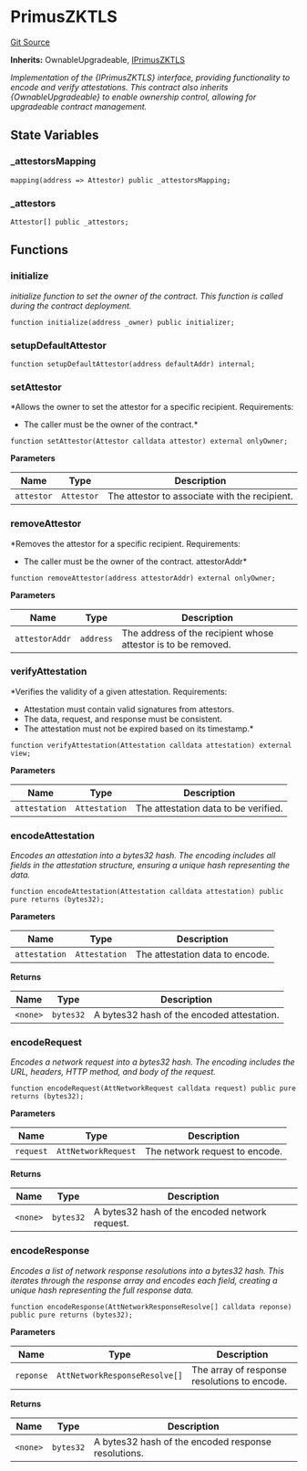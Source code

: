 # PrimusZKTLS
[Git Source](https://github.com/primus-labs/zkTLS-contracts/blob/c34826da72b2646b30fc46afeef78c9dafa36cd0/src/PrimusZKTLS.sol)

**Inherits:**
OwnableUpgradeable, [IPrimusZKTLS](/src/IPrimusZKTLS.sol/interface.IPrimusZKTLS.md)

*Implementation of the {IPrimusZKTLS} interface, providing
functionality to encode and verify attestations.
This contract also inherits {OwnableUpgradeable} to enable ownership control,
allowing for upgradeable contract management.*


## State Variables
### _attestorsMapping

```solidity
mapping(address => Attestor) public _attestorsMapping;
```


### _attestors

```solidity
Attestor[] public _attestors;
```


## Functions
### initialize

*initialize function to set the owner of the contract.
This function is called during the contract deployment.*


```solidity
function initialize(address _owner) public initializer;
```

### setupDefaultAttestor


```solidity
function setupDefaultAttestor(address defaultAddr) internal;
```

### setAttestor

*Allows the owner to set the attestor for a specific recipient.
Requirements:
- The caller must be the owner of the contract.*


```solidity
function setAttestor(Attestor calldata attestor) external onlyOwner;
```
**Parameters**

|Name|Type|Description|
|----|----|-----------|
|`attestor`|`Attestor`|The attestor to associate with the recipient.|


### removeAttestor

*Removes the attestor for a specific recipient.
Requirements:
- The caller must be the owner of the contract.
attestorAddr*


```solidity
function removeAttestor(address attestorAddr) external onlyOwner;
```
**Parameters**

|Name|Type|Description|
|----|----|-----------|
|`attestorAddr`|`address`|The address of the recipient whose attestor is to be removed.|


### verifyAttestation

*Verifies the validity of a given attestation.
Requirements:
- Attestation must contain valid signatures from attestors.
- The data, request, and response must be consistent.
- The attestation must not be expired based on its timestamp.*


```solidity
function verifyAttestation(Attestation calldata attestation) external view;
```
**Parameters**

|Name|Type|Description|
|----|----|-----------|
|`attestation`|`Attestation`|The attestation data to be verified.|


### encodeAttestation

*Encodes an attestation into a bytes32 hash.
The encoding includes all fields in the attestation structure,
ensuring a unique hash representing the data.*


```solidity
function encodeAttestation(Attestation calldata attestation) public pure returns (bytes32);
```
**Parameters**

|Name|Type|Description|
|----|----|-----------|
|`attestation`|`Attestation`|The attestation data to encode.|

**Returns**

|Name|Type|Description|
|----|----|-----------|
|`<none>`|`bytes32`|A bytes32 hash of the encoded attestation.|


### encodeRequest

*Encodes a network request into a bytes32 hash.
The encoding includes the URL, headers, HTTP method, and body of the request.*


```solidity
function encodeRequest(AttNetworkRequest calldata request) public pure returns (bytes32);
```
**Parameters**

|Name|Type|Description|
|----|----|-----------|
|`request`|`AttNetworkRequest`|The network request to encode.|

**Returns**

|Name|Type|Description|
|----|----|-----------|
|`<none>`|`bytes32`|A bytes32 hash of the encoded network request.|


### encodeResponse

*Encodes a list of network response resolutions into a bytes32 hash.
This iterates through the response array and encodes each field, creating
a unique hash representing the full response data.*


```solidity
function encodeResponse(AttNetworkResponseResolve[] calldata reponse) public pure returns (bytes32);
```
**Parameters**

|Name|Type|Description|
|----|----|-----------|
|`reponse`|`AttNetworkResponseResolve[]`|The array of response resolutions to encode.|

**Returns**

|Name|Type|Description|
|----|----|-----------|
|`<none>`|`bytes32`|A bytes32 hash of the encoded response resolutions.|


